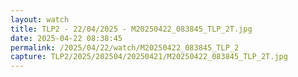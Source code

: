 ```yaml
---
layout: watch
title: TLP2 - 22/04/2025 - M20250422_083845_TLP_2T.jpg
date: 2025-04-22 08:38:45
permalink: /2025/04/22/watch/M20250422_083845_TLP_2
capture: TLP2/2025/202504/20250421/M20250422_083845_TLP_2T.jpg
---
```

